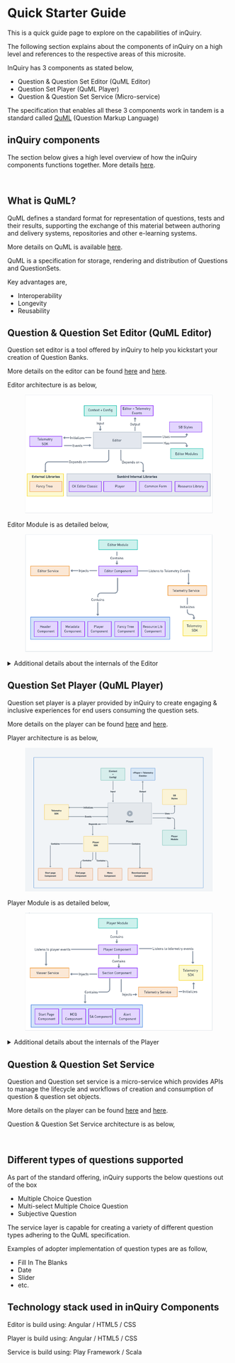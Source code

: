 # Quick Starter Guide

This is a quick guide page to explore on the capabilities of inQuiry.&#x20;

The following section explains about the components of inQuiry on a high level and references to the respective areas of this microsite.

InQuiry has 3 components as stated below,

* Question & Question Set Editor (QuML Editor)
* Question Set Player (QuML Player)
* Question & Question Set Service (Micro-service)

The specification that enables all these 3 components work in tandem is a standard called [QuML](https://quml.sunbird.org/) (Question Markup Language)

## inQuiry components

The section below gives a high level overview of how the inQuiry components functions together. More details [here](../../technical-architecture.md).

<figure><img src="https://files.gitbook.com/v0/b/gitbook-x-prod.appspot.com/o/spaces%2FWu4HIWGkb7dD4y0Kup4W%2Fuploads%2Fmdne7aEl7RvHwjM0j9tO%2Finquiry.png?alt=media&#x26;token=21a8b19d-2552-4458-9199-5dfa7df2783e" alt=""><figcaption></figcaption></figure>

## What is QuML?

QuML defines a standard format for representation of questions, tests and their results, supporting the exchange of this material between authoring and delivery systems, repositories and other e-learning systems.

More details on QuML is available [here](https://quml.sunbird.org/).

QuML is a specification for storage, rendering and distribution of Questions and QuestionSets.

Key advantages are,

* Interoperability
* Longevity
* Reusability

## Question & Question Set Editor (QuML Editor)

Question set editor is a tool offered by inQuiry to help you kickstart your creation of Question Banks.

More details on the editor can be found [here](../../capabilities-1.md#a-question-set-editor) and [here](../question-and-question-set-editor/).

Editor architecture is as below,

<figure><img src="../../../.gitbook/assets/image (4).png" alt=""><figcaption></figcaption></figure>

Editor Module is as detailed below,

<figure><img src="../../../.gitbook/assets/image (9).png" alt=""><figcaption></figcaption></figure>

<details>

<summary>Additional details about the internals of the Editor</summary>

* Editor Module - Root module of the editor library where all the components and services are imported
* Editor Component - Base component of the Editor which consists of the sub components
  * Header Components - contains the buttons any header elements
  * Metadata Components - for capturing metadata
  * Player Component - for preview of question and questionSet
  * Fancy Tree Component - for tree view (navigation)
  * Resource Lib Component - for adding question from Library
* Editor Service - service layer that makes the API calls related to Editor. For eg:- save, update
* Telemetry Service - initialise the Telemetry SDK and prepare the telemetry events
  * Telemetry SDK - to sent out the telemetry events to external Telemetry Service

</details>

## Question Set Player (QuML Player)

Question set player is a player provided by inQuiry to create engaging & inclusive experiences for end users consuming the question sets.

More details on the player can be found [here](../../capabilities-1.md#d-question-set-player-quml-player) and [here](../question-set-player/).

Player architecture is as below,

<figure><img src="../../../.gitbook/assets/image (26).png" alt=""><figcaption></figcaption></figure>

Player Module is as detailed below,

<figure><img src="../../../.gitbook/assets/image (21).png" alt=""><figcaption></figcaption></figure>

<details>

<summary>Additional details about the internals of the Player</summary>

* Player Module - Root module of the player library where all the components and services are imported
* Player Component - Base component of the Editor which consists of the sub components
  * Section Component - Handles different types of questions by using its sub components
    * Start Page Component - Provide instructions for exams
    * MCQ Component - for rendering multiple choice questions.
    * SA Component - for rendering short answer questions (subjective)
    * Alert Component - Showing feedback or solutions
  * End Page Component - Summary of exam
* Viewer Service - service layer that makes the API calls related to Player. For eg:- question list
* Telemetry Service - initialise the Telemetry SDK and prepare the telemetry events
  * Telemetry SDK - to sent out the telemetry events to external Telemetry Service

</details>

## Question & Question Set Service

Question and Question set service is a micro-service which provides APIs to manage the lifecycle and workflows of creation and consumption of question & question set objects.

More details on the player can be found [here](../../capabilities-1.md#c-question-and-question-set-services) and [here](../question-and-question-set-service/).

Question & Question Set Service architecture is as below,

<figure><img src="https://files.gitbook.com/v0/b/gitbook-x-prod.appspot.com/o/spaces%2FWu4HIWGkb7dD4y0Kup4W%2Fuploads%2FrA9rFcWflZ5JbOcENCbA%2FInQuiry%20Backend%20Architecture.png?alt=media&#x26;token=a12df702-71d5-4f03-b3e5-80880cf6de15" alt=""><figcaption></figcaption></figure>

## Different types of questions supported

As part of the standard offering, inQuiry supports the below questions out of the box

* Multiple Choice Question
* Multi-select Multiple Choice Question
* Subjective Question

The service layer is capable for creating a variety of different question types adhering to the QuML specification.&#x20;

Examples of adopter implementation of question types are as follow,

* Fill In The Blanks
* Date
* Slider
* etc.

## Technology stack used in inQuiry Components

Editor is build using: Angular / HTML5 / CSS

Player is build using: Angular / HTML5 / CSS

Service is build using: Play Framework / Scala

